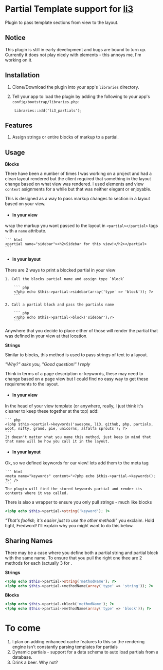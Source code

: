 # Partial Template support for [li3](http://lithify.me)
Plugin to pass template sections from view to the layout.

## Notice
This plugin is still in early development and bugs are bound to turn up.
Currently it does not play nicely with elements - this annoys me, I'm working on it.

## Installation
1. Clone/Download the plugin into your app's ``libraries`` directory.
2. Tell your app to load the plugin by adding the following to your app's ``config/bootstrap/libraries.php``:

        Libraries::add('li3_partials');

## Features
1. Assign strings or entire blocks of markup to a partial.

## Usage
__Blocks__

There have been a number of times I was working on a project and had a clean layout rendered but the client required that something in the layout change based on what view was rendered. I used elements and view `context` asignments for a while but that was neither elegant or enjoyable.

This is designed as a way to pass markup changes to section in a layout based on your view.

* #### In your view
wrap the markup you want passed to the layout in `<partial></partial>` tags with a `name` attribute.

	``` html
	<partial name="sidebar"><h2>Sidebar for this view!</h2></partial>
	```

* #### In your layout
There are 2 ways to print a blocked partial in your view

	1. Call the blocks partial name and assign type `block`

		``` php
		<?php echo $this->partial->sidebar(array('type' => 'block')); ?>
		```

	2. Call a partial block and pass the partials name
	
		```	php	
		<?php echo $this->partial->block('sidebar');?>
		```

Anywhere that you decide to place either of those will render the partial that was defined in your view at that location.

__Strings__

Similar to blocks, this method is used to pass strings of text to a layout. 

_"Why?" asks you, "Good question!" I reply_

Think in terms of a page description or keywords, these may need to change based on a page view but I could find no easy way to get these requirements to the layout.

* #### In your view
In the head of your view template (or anywhere, really, I just think it's cleaner to keep these together at the top) add:

	``` php
	<?php $this->partial->keywords('awesome, li3, github, php, partials, woot, nifty, grand, pie, unicorns, alfalfa sprouts'); ?>
	```
	It doesn't matter what you name this method, just keep in mind that that name will be how you call it in the layout.

* #### In your layout
Ok, so we defined keywords for our view! lets add them to the meta tag

	``` html
	<meta name="keywords" content="<?php echo $this->partial->keywords(); ?>" />
	```
	The plugin will find the stored keywords partial and render its contents where it was called.

There is also a wrapper to ensure you only pull strings - much like blocks

``` php
<?php echo $this->partial->string('keyword'); ?>
```

_"That's foolish, it's easier just to use the other method!"_ you exclaim.
Hold tight, Fredword! I'll explain why you might want to do this below.

## Sharing Names

There may be a case where you define both a partial string and partial block with the same name.
To ensure that you pull the right one thee are 2 methods for each (actually 3 for .

__Strings__

```php
<?php echo $this->partial->string('methodName'); ?>
<?php echo $this->partial->methodName(array('type' => 'string')); ?>
```

__Blocks__

```php
<?php echo $this->partial->block('methodName'); ?>
<?php echo $this->partial->methodName(array('type' => 'block')); ?>
```

# To come
1. I plan on adding enhanced cache features to this so the rendering engine isn't constantly parsing templates for partials
2. Dynamic partials - support for a data schema to auto load partials from a database.
3. Drink a beer. Why not?